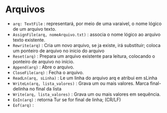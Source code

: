 # Arquivos

- `arq: TextFile` : representará, por meio de uma varaivel, o nome lógico de um arquivo texto.
- `AssignFile(arq, nomeArquivo.txt)` : associa o nome lógico ao arquivo texto existente.
- `Rewrite(arq)` : Cria um novo arquivo, se ja existe, irá substituir; coloca um ponteiro de arquivo no inicio do arquivo 
- `Reset(arq)` : Prepara um arquivo existente para leitura, colocando o ponteiro de arquivo no início.
- `Append(arq)` : Abre o arquivo.
- `CloseFile(arq)` : Fecha o arquivo.
- `ReadLn(arq, sLinha)` : Le um linha do arquivo arq e atribui em sLinha
- `WriteLn(arq, lista_valores)` : Grava um ou mais valores. Marca final-delinha no final da lista
- `Write(arq, lista_valores)` : Grava um ou mais valores em sequência.
- `EoIn(arq)` : retorna Tur se for final de linha; (CR/LF)
- `Eof(arq)` : 
